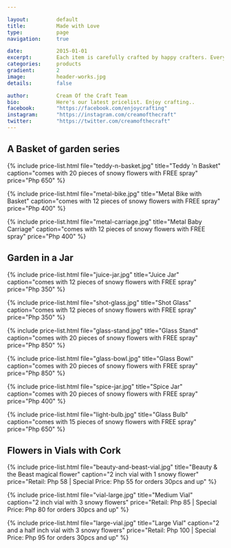 ```yaml
---

layout:			default
title:  		Made with Love
type:			page
navigation: 	true

date:   		2015-01-01
excerpt: 		Each item is carefully crafted by happy crafters. Every detail comes from an explosion of an idea and settled in on a polished piece of art. We go beyond the flowers, we are all in for the craftsmanship.
categories:		products
gradient: 		2
image: 			header-works.jpg
details:		false

author: 		Cream Of the Craft Team
bio: 			Here's our latest pricelist. Enjoy crafting..
facebook: 		"https://facebook.com/enjoycrafting"
instagram: 		"https://instagram.com/creamofthecraft"
twitter: 		"https://twitter.com/creamofthecraft"
---
```


## A Basket of garden series
{% include price-list.html file="teddy-n-basket.jpg" title="Teddy 'n Basket" caption="comes with 20 pieces of snowy flowers with FREE spray" price="Php 650" %}

{% include price-list.html file="metal-bike.jpg" title="Metal Bike with Basket" caption="comes with 12 pieces of snowy flowers with FREE spray" price="Php 400" %}

{% include price-list.html file="metal-carriage.jpg" title="Metal Baby Carriage" caption="comes with 12 pieces of snowy flowers with FREE spray" price="Php 400" %}

## Garden in a Jar
{% include price-list.html file="juice-jar.jpg" title="Juice Jar" caption="comes with 12 pieces of snowy flowers with FREE spray" price="Php 350" %}

{% include price-list.html file="shot-glass.jpg" title="Shot Glass" caption="comes with 12 pieces of snowy flowers with FREE spray" price="Php 350" %}

{% include price-list.html file="glass-stand.jpg" title="Glass Stand" caption="comes with 20 pieces of snowy flowers with FREE spray" price="Php 850" %}

{% include price-list.html file="glass-bowl.jpg" title="Glass Bowl" caption="comes with 20 pieces of snowy flowers with FREE spray" price="Php 850" %}

{% include price-list.html file="spice-jar.jpg" title="Spice Jar" caption="comes with 20 pieces of snowy flowers with FREE spray" price="Php 400" %}

{% include price-list.html file="light-bulb.jpg" title="Glass Bulb" caption="comes with 15 pieces of snowy flowers with FREE spray" price="Php 650" %}

## Flowers in Vials with Cork
{% include price-list.html file="beauty-and-beast-vial.jpg" title="Beauty & the Beast magical flower" caption="2 inch vial with 1 snowy flower" price="Retail: Php 58 | Special Price: Php 55 for orders 30pcs and up" %}

{% include price-list.html file="vial-large.jpg" title="Medium Vial" caption="2 inch vial with 3 snowy flowers" price="Retail: Php 85 | Special Price: Php 80 for orders 30pcs and up" %}

{% include price-list.html file="large-vial.jpg" title="Large Vial" caption="2 and a half inch vial with 3 snowy flowers" price="Retail: Php 100 | Special Price: Php 95 for orders 30pcs and up" %}


